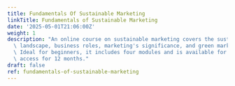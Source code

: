 ```yaml
---
title: Fundamentals Of Sustainable Marketing
linkTitle: Fundamentals of Sustainable Marketing
date: '2025-05-01T21:06:00Z'
weight: 1
description: "An online course on sustainable marketing covers the sustainability\
  \ landscape, business roles, marketing's significance, and green marketing practices.\
  \ Ideal for beginners, it includes four modules and is available for \xA399, with\
  \ access for 12 months."
draft: false
ref: fundamentals-of-sustainable-marketing
---
```


